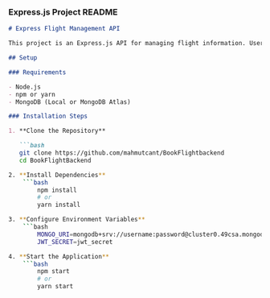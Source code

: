 ### Express.js Project README

```markdown
# Express Flight Management API

This project is an Express.js API for managing flight information. Users can log in, add flight details, and retrieve their saved flights.

## Setup

### Requirements

- Node.js
- npm or yarn
- MongoDB (Local or MongoDB Atlas)

### Installation Steps

1. **Clone the Repository**

   ```bash
   git clone https://github.com/mahmutcant/BookFlightbackend
   cd BookFlightBackend

2. **Install Dependencies**
    ```bash
        npm install
        # or
        yarn install

3. **Configure Environment Variables**
    ```bash
        MONGO_URI=mongodb+srv://username:password@cluster0.49csa.mongodb.net/userDb?retryWrites=true&w=majority&appName=Cluster0
        JWT_SECRET=jwt_secret

4. **Start the Application**
    ```bash
        npm start
        # or
        yarn start